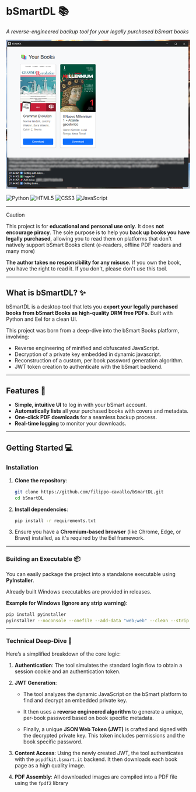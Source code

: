# bSmartDL 📚

_A reverse-engineered backup tool for your legally purchased bSmart books_

<img src="/screenshots/library.png" alt="Library Screenshot" width="600" />

![Python](https://img.shields.io/badge/python-3670A0?style=for-the-badge&logo=python&logoColor=ffdd54)
![HTML5](https://img.shields.io/badge/html5-%23E34F26.svg?style=for-the-badge&logo=html5&logoColor=white)
![CSS3](https://img.shields.io/badge/css3-%231572B6.svg?style=for-the-badge&logo=css3&logoColor=white)
![JavaScript](https://img.shields.io/badge/javascript-%23323330.svg?style=for-the-badge&logo=javascript&logoColor=%23F7DF1E)

---

> [!CAUTION]
> This project is for **educational and personal use only**. It does **not encourage piracy**.
> The sole purpose is to help you **back up books you have legally purchased**, allowing you to read them on platforms that don't natively support bSmart Books client (e-readers, offline PDF readers and many more)
>
> **The author takes no responsibility for any misuse.** If you own the book, you have the right to read it. If you don't, please don't use this tool.

---

## What is bSmartDL? ✨

bSmartDL is a desktop tool that lets you **export your legally purchased books from bSmart Books as high-quality DRM free PDFs**. Built with Python and Eel for a clean UI.

This project was born from a deep-dive into the bSmart Books platform, involving:
* Reverse engineering of minified and obfuscated JavaScript.
* Decryption of a private key embedded in dynamic javascript.
* Reconstruction of a custom, per book password generation algorithm.
* JWT token creation to authenticate with the bSmart backend.

---

## Features 🚀

* **Simple, intuitive UI** to log in with your bSmart account.
* **Automatically lists** all your purchased books with covers and metadata.
* **One-click PDF downloads** for a seamless backup process.
* **Real-time logging** to monitor your downloads.

---

## Getting Started 💻

### Installation

1.  **Clone the repository**:
    ```bash
    git clone https://github.com/filippo-cavallo/bSmartDL.git
    cd bSmartDL
    ```

2.  **Install dependencies**:
    ```bash
    pip install -r requirements.txt
    ```

3.  Ensure you have a **Chromium-based browser** (like Chrome, Edge, or Brave) installed, as it's required by the Eel framework.

---

### Building an Executable 📦

You can easily package the project into a standalone executable using **PyInstaller**.

Already built Windows executables are provided in releases.

**Example for Windows (Ignore any strip warning)**:
```bash
pip install pyinstaller
pyinstaller --noconsole --onefile --add-data "web;web" --clean --strip --icon=web/assets/favicon.ico app.py
```

---

### Technical Deep-Dive 🧠

Here’s a simplified breakdown of the core logic:

1.  **Authentication**: The tool simulates the standard login flow to obtain a session cookie and an authentication token.

2.  **JWT Generation**:
    * The tool analyzes the dynamic JavaScript on the bSmart platform to find and decrypt an embedded private key.

    * It then uses a **reverse engineered algorithm** to generate a unique, per-book password based on book specific metadata.

    * Finally, a unique **JSON Web Token (JWT)** is crafted and signed with the decrypted private key. This token includes permissions and the book specific password.

3.  **Content Access**: Using the newly created JWT, the tool authenticates with the `pspdfkit.bsmart.it` backend. It then downloads each book page as a high quality image.

4.  **PDF Assembly**: All downloaded images are compiled into a PDF file using the `fpdf2` library
